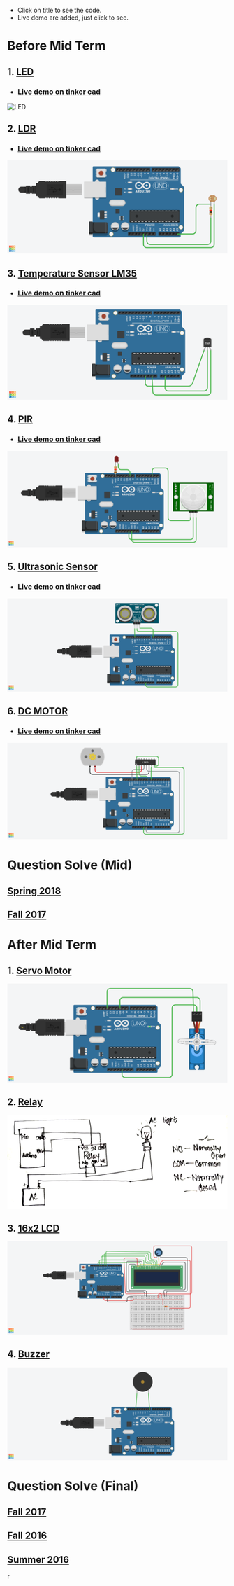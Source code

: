 - Click on title to see the code.
- Live demo are added, just click to see.

# Before Mid Term
## 1. [LED](https://github.com/Sanzidikawsar/Embedded-System-the-complete-syllabus/blob/master/LED/LED.ino)
* ### [Live demo on tinker cad](https://www.tinkercad.com/things/4dr6OWuTNVF)
![LED](https://github.com/Sanzidikawsar/Embedded-System-the-complete-syllabus/blob/master/LED/LED.png "LED")

## 2. [LDR](https://github.com/Sanzidikawsar/Embedded-System-the-complete-syllabus/blob/master/LDR/LDR.ino)
* ### [Live demo on tinker cad](https://www.tinkercad.com/things/9slv4Xavy6K-ldr)
![LDR](https://github.com/Sanzidikawsar/Embedded-System-the-complete-syllabus/blob/master/LDR/LDR.png "LDR")

## 3. [Temperature Sensor LM35](https://github.com/Sanzidikawsar/Embedded-System-the-complete-syllabus/blob/master/Temperature_Sensor_LM35/LM_35.ino)
* ### [Live demo on tinker cad](https://www.tinkercad.com/things/7FsKzQ5oui3)
![LM 35](https://github.com/Sanzidikawsar/Embedded-System-the-complete-syllabus/blob/master/Temperature_Sensor_LM35/LM_35.png "LM 35")

## 4. [PIR](https://github.com/Sanzidikawsar/Embedded-System-the-complete-syllabus/blob/master/PIR/PIR.ino)
* ### [Live demo on tinker cad](https://www.tinkercad.com/things/8Ntsh37D9JU)
![PIR](https://github.com/Sanzidikawsar/Embedded-System-the-complete-syllabus/blob/master/PIR/PIR_alt.png "PIR")

## 5. [Ultrasonic Sensor](https://github.com/Sanzidikawsar/Embedded-System-the-complete-syllabus/blob/master/ultrasonic_sonar/ultrasonic.ino)
* ### [Live demo on tinker cad](https://www.tinkercad.com/things/2LilNCa5VKi)
![Ultrasonic Sensor](https://github.com/Sanzidikawsar/Embedded-System-the-complete-syllabus/blob/master/ultrasonic_sonar/ultrasonic.png "Untrasonic")

## 6. [DC MOTOR](https://github.com/Sanzidikawsar/Embedded-System-the-complete-syllabus/blob/master/Motor_L293D/motor.ino)
* ### [Live demo on tinker cad](https://www.tinkercad.com/things/jJJZScPVqra)
![DC MOTOR](https://github.com/Sanzidikawsar/Embedded-System-the-complete-syllabus/blob/master/Motor_L293D/motor.png "MOTOR")

# Question Solve (Mid)
## [Spring 2018](https://github.com/ShahariarRabby/Arduino-Practice/tree/master/Question_Solve/Spring18)
## [Fall 2017](https://github.com/ShahariarRabby/Arduino-Practice/tree/master/Question_Solve/Fall17)


# After Mid Term
## 1. [Servo Motor](https://github.com/Sanzidikawsar/Embedded-System-the-complete-syllabus/blob/master/Servo/Servo.ino)
![Servo](https://github.com/Sanzidikawsar/Embedded-System-the-complete-syllabus/blob/master/Servo/Servo.png "Servo")

## 2. [Relay](https://github.com/Sanzidikawsar/Embedded-System-the-complete-syllabus/blob/master/Relay/Relay.ino)
![Relay](https://github.com/Sanzidikawsar/Embedded-System-the-complete-syllabus/blob/master/Relay/Relay.png "Relay")

## 3. [16x2 LCD](https://github.com/Sanzidikawsar/Embedded-System-the-complete-syllabus/blob/master/LCD/LCD.ino)
![LCD](https://github.com/Sanzidikawsar/Embedded-System-the-complete-syllabus/blob/master/LCD/LCD.png "LCD")

## 4. [Buzzer](https://github.com/Sanzidikawsar/Embedded-System-the-complete-syllabus/blob/master/Buzzer/Buzzer.ino)
![Buzzer](https://github.com/Sanzidikawsar/Embedded-System-the-complete-syllabus/blob/master/Buzzer/Buzzer.png "Buzzer")


# Question Solve (Final)
## [Fall 2017](https://github.com/Sanzidikawsar/Embedded-System-the-complete-syllabus/tree/master/Question_Solve/Fall17(final))

## [Fall 2016](https://github.com/Sanzidikawsar/Embedded-System-the-complete-syllabus/tree/master/Question_Solve/Fall16(final))

## [Summer 2016](https://github.com/Sanzidikawsar/Embedded-System-the-complete-syllabus/tree/master/Question_Solve/Summer16(final))
r
